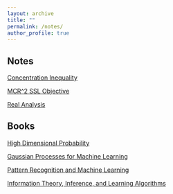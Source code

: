 ```yaml
---
layout: archive
title: ""
permalink: /notes/
author_profile: true
---
```


## Notes

<!-- [Learning Theory](https://yilunkuang.github.io/notes/learning_theory)

[KKT Conditions](https://yilunkuang.github.io/notes/kkt) -->
<!-- + Theory of Constrained Convex Optimization, Support Vector Machines (Standard; Multi-Class and Multi-Kernel), and Examples in Self-Supervised Learning and Spike Neural Networks -->

[Concentration Inequality](https://yilunkuang.github.io/notes/concentration_inequality)

[MCR^2 SSL Objective](https://yilunkuang.github.io/notes/mcr2)

[Real Analysis](https://yilunkuang.github.io/notes/real_analysis)

## Books

[High Dimensional Probability](https://yilunkuang.github.io/notes/high_dim_prob)

[Gaussian Processes for Machine Learning](https://yilunkuang.github.io/notes/gpml)

[Pattern Recognition and Machine Learning](https://yilunkuang.github.io/notes/prml)

[Information Theory, Inference, and Learning Algorithms](https://yilunkuang.github.io/notes/MacKay)


<!-- ## Humanities

[Reinterpreting Beyond the Pleasure Principle: Lacan's Reconstruction of Freudian Death Instinct](https://yilunkuang.github.io/files/humanities/Lacan.pdf)

[In Defense of Reductionism](https://yilunkuang.github.io/files/humanities/In_Defense_of_Reductionism.pdf)

[Integration Information Theory and the Causal Exclusion Problem](https://yilunkuang.github.io/files/humanities/IIT_and_the_Causal_Exclusion_Problem.pdf) -->



<!-- [High Dimensional Statistics] -->
<!-- [Linear Algebra and its Applications (Peter Lax)] -->
<!-- [Real Analysis (Folland)] -->

<!-- ## Basic Math -->
<!-- + Measure Theory
+ Abstract and Linear Algebra
+ Statistics -->